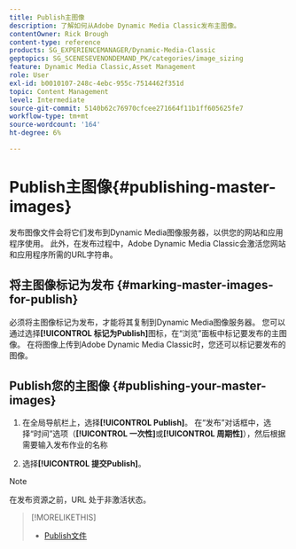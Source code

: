 ```yaml
---
title: Publish主图像
description: 了解如何从Adobe Dynamic Media Classic发布主图像。
contentOwner: Rick Brough
content-type: reference
products: SG_EXPERIENCEMANAGER/Dynamic-Media-Classic
geptopics: SG_SCENESEVENONDEMAND_PK/categories/image_sizing
feature: Dynamic Media Classic,Asset Management
role: User
exl-id: b0010107-248c-4ebc-955c-7514462f351d
topic: Content Management
level: Intermediate
source-git-commit: 5140b62c76970cfcee271664f11b1ff605625fe7
workflow-type: tm+mt
source-wordcount: '164'
ht-degree: 6%

---
```


# Publish主图像{#publishing-master-images}

发布图像文件会将它们发布到Dynamic Media图像服务器，以供您的网站和应用程序使用。 此外，在发布过程中，Adobe Dynamic Media Classic会激活您网站和应用程序所需的URL字符串。

## 将主图像标记为发布 {#marking-master-images-for-publish}

必须将主图像标记为发布，才能将其复制到Dynamic Media图像服务器。 您可以通过选择&#x200B;**[!UICONTROL 标记为Publish]**&#x200B;图标，在“浏览”面板中标记要发布的主图像。 在将图像上传到Adobe Dynamic Media Classic时，您还可以标记要发布的图像。

## Publish您的主图像 {#publishing-your-master-images}

1. 在全局导航栏上，选择&#x200B;**[!UICONTROL Publish]**。 在“发布”对话框中，选择“时间”选项（**[!UICONTROL 一次性]**&#x200B;或&#x200B;**[!UICONTROL 周期性]**），然后根据需要输入发布作业的名称

1. 选择&#x200B;**[!UICONTROL 提交Publish]**。

>[!NOTE]
>
>在发布资源之前，URL 处于非激活状态。

>[!MORELIKETHIS]
>
>* [Publish文件](publishing-files.md#publishing_files)
